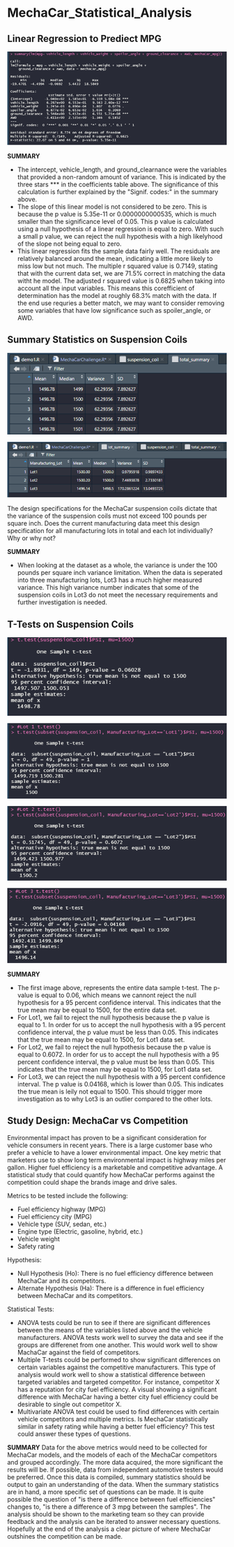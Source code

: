 # MechaCar_Statistical_Analysis

## Linear Regression to Prediect MPG
![regression_summary](/Challenge/Images/dev1_regression_sum.png)

**SUMMARY**
* The intercept, vehicle_length, and ground_clearnance were the variables that provided a non-random amount of variance. This is indicated by the three stars *** in the coefficients table above. The significance of this calculation is further explained by the "Signif. codes:" in the summary above.
* The slope of this linear model is not considered to be zero. This is because the p value is 5.35e-11 or 0.0000000000535, which is much smaller than the significance level of 0.05. This p value is calculated using a null hypothesis of a linear regression is equal to zero. With such a small p value, we can reject the null hypothesis with a high likelyhood of the slope not being equal to zero.
* This linear regression fits the sample data fairly well. The residuals are relatively balanced around the mean, indicating a little more likely to miss low but not much. The multiple r squared value is 0.7149, stating that with the current data set, we are 71.5% correct in matching the data witht he model. The adjusted r squared value is 0.6825 when taking into account all the input variables. This means this corefficient of determination has the model at roughly 68.3% match with the data. If the end use requries a better match, we may want to consider removing some variables that have low significance such as spoiler_angle, or AWD.  

## Summary Statistics on Suspension Coils
![total_summary](/Challenge/Images/total_summary_df.png)

![lot_summary](/Challenge/Images/lot_summary_df.png)

The design specifications for the MechaCar suspension coils dictate that the variance of the suspension coils must not exceed 100 pounds per square inch. Does the current manufacturing data meet this design specification for all manufacturing lots in total and each lot individually? Why or why not?

**SUMMARY**
* When looking at the dataset as a whole, the variance is under the 100 pounds per square inch variance limitation. When the data is seperated into three manufacturing lots, Lot3 has a much higher measured variance. This high variance number indicates that some of the suspension coils in Lot3 do not meet the necessary requirements and further investigation is needed.

## T-Tests on Suspension Coils
![ttest_all](/Challenge/Images/ttest_all.png)

![ttest_lot1](/Challenge/Images/ttest_lot1.png)

![ttest_lot2](/Challenge/Images/ttest_lot2.png)

![ttest_lot3](/Challenge/Images/ttest_lot3.png)

**SUMMARY**
* The first image above, represents the entire data sample t-test. The p-value is equal to 0.06, which means we cannont reject the null hypothesis for a 95 percent confidence interval. This indicates that the true mean may be equal to 1500, for the entire data set.
* For Lot1, we fail to reject the null hypothesis because the p value is equal to 1. In order for us to accept the null hypothesis with a 95 percent confidence interval, the p value must be less than 0.05. This indicates that the true mean may be equal to 1500, for Lot1 data set.
* For Lot2, we fail to reject the null hypothesis because the p value is equal to 0.6072. In order for us to accept the null hypothesis with a 95 percent confidence interval, the p value must be less than 0.05. This indicates that the true mean may be equal to 1500, for Lot1 data set.
* For Lot3, we can reject the null hypothesis with a 95 percent confidence interval. The p value is 0.04168, which is lower than 0.05. This indicates the true mean is leily not equal to 1500. This should trigger more investigation as to why Lot3 is an outlier compared to the other lots.

## Study Design: MechaCar vs Competition

Environmental impact has proven to be a significant consideration for vehicle consumers in recent years. There is a large customer base who prefer a vehicle to have a lower environmental impact. One key metric that marketers use to show long term environmental impact is highway miles per gallon. Higher fuel efficiency is a marketable and competitive advantage. A statistical study that could quantify how MechaCar performs against the competition could shape the brands image and drive sales. 

Metrics to be tested include the following:
* Fuel efficiency highway (MPG) 
* Fuel efficiency city (MPG)
* Vehicle type (SUV, sedan, etc.) 
* Engine type (Electric, gasoline, hybrid, etc.)
* Vehicle weight
* Safety rating

Hypothesis:
* Null Hypothesis (Ho): There is no fuel efficiency difference between MechaCar and its competitors.
* Alternate Hypothesis (Ha): There is a difference in fuel efficiency between MechaCar and its competitors.

Statistical Tests:
* ANOVA tests could be run to see if there are significant differences between the means of the variables listed above and the vehicle manufacturers. ANOVA tests work well to survey the data and see if the groups are differenet from one another. This would work well to show MachaCar against the field of competitors. 
* Multiple T-tests could be performed to show significant differences on certain variables against the competitive manufacturers. This type of analysis would work well to show a statistical difference between targeted variables and targeted competitor. For instance, competitor X has a reputation for city fuel efficiency. A visual showing a significant difference with MechaCar having a better city fuel efficiency could be desirable to single out competitor X. 
* Multivariate ANOVA test could be used to find differences with certain vehicle competitors and multiple metrics. Is MechaCar statistically similar in safety rating while having a better fuel efficiency? This test could answer these types of questions.

**SUMMARY**
Data for the above metrics would need to be collected for MechaCar models, and the models of each of the MechaCar competitors and grouped accordingly. The more data acquired, the more significant the results will be. If possible, data from independent automotive testers would be preferred. Once this data is compiled, summary statistics should be output to gain an understanding of the data. When the summary statistics are in hand, a more specific set of questions can be made. It is quite possible the question of "is there a difference between fuel efficiencies" changes to, "is there a difference of 3 mpg between the samples". The analysis should be shown to the marketing team so they can provide feedback and the analysis can be iterated to answer necessary questions. Hopefully at the end of the analysis a clear picture of where MechaCar outshines the competition can be made.



